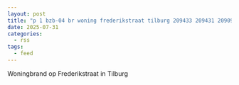 ```yaml
---
layout: post
title: "p 1 bzb-04 br woning frederikstraat tilburg 209433 209431 209092"
date: 2025-07-31
categories: 
  - rss
tags: 
  - feed
---
```


Woningbrand op Frederikstraat in Tilburg
